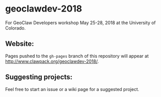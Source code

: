 # geoclawdev-2018

For GeoClaw Developers workshop May 25-28, 2018 at the University of
Colorado.

## Website:

Pages pushed to the `gh-pages` branch of this repository will appear at
http://www.clawpack.org/geoclawdev-2018/.

## Suggesting projects:

Feel free to start an issue or a wiki page for a suggested project.

